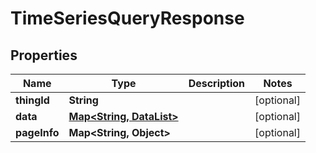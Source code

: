

# TimeSeriesQueryResponse


## Properties

| Name | Type | Description | Notes |
|------------ | ------------- | ------------- | -------------|
|**thingId** | **String** |  |  [optional] |
|**data** | [**Map&lt;String, DataList&gt;**](DataList.md) |  |  [optional] |
|**pageInfo** | **Map&lt;String, Object&gt;** |  |  [optional] |




